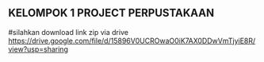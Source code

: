 ## KELOMPOK 1 PROJECT PERPUSTAKAAN
#silahkan download link zip via drive
https://drive.google.com/file/d/15896V0UCROwaO0iK7AX0DDwVmTjyiE8R/view?usp=sharing
